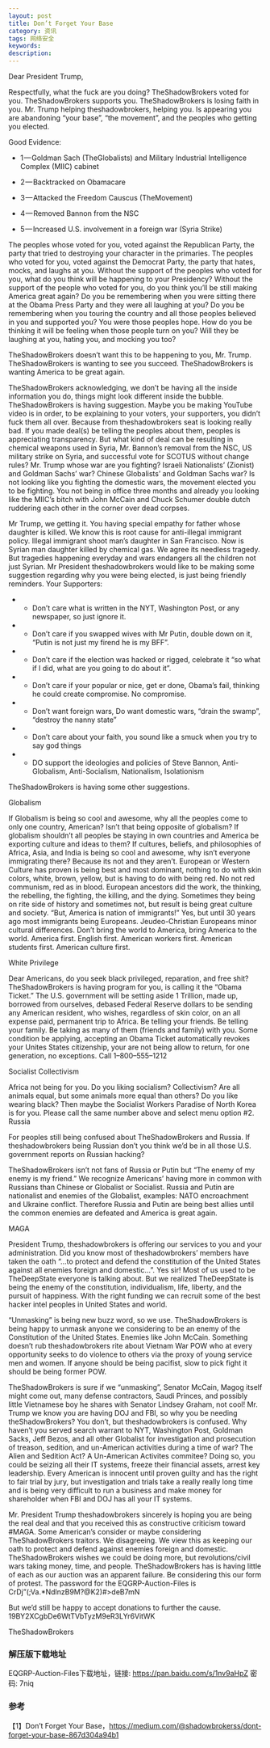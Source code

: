 ```yaml
---
layout: post
title: Don’t Forget Your Base
category: 资讯
tags: 网络安全
keywords:
description:
---
```


Dear President Trump,

Respectfully, what the fuck are you doing? TheShadowBrokers voted for you. TheShadowBrokers supports you. TheShadowBrokers is losing faith in you. Mr. Trump helping theshadowbrokers, helping you. Is appearing you are abandoning “your base”, “the movement”, and the peoples who getting you elected.

Good Evidence:

* 1 — Goldman Sach (TheGlobalists) and Military Industrial Intelligence Complex (MIIC) cabinet

* 2 — Backtracked on Obamacare

* 3 — Attacked the Freedom Causcus (TheMovement)

* 4 — Removed Bannon from the NSC

* 5 — Increased U.S. involvement in a foreign war (Syria Strike)

The peoples whose voted for you, voted against the Republican Party, the party that tried to destroying your character in the primaries. The peoples who voted for you, voted against the Democrat Party, the party that hates, mocks, and laughs at you. Without the support of the peoples who voted for you, what do you think will be happening to your Presidency? Without the support of the people who voted for you, do you think you’ll be still making America great again? Do you be remembering when you were sitting there at the Obama Press Party and they were all laughing at you? Do you be remembering when you touring the country and all those peoples believed in you and supported you? You were those peoples hope. How do you be thinking it will be feeling when those people turn on you? Will they be laughing at you, hating you, and mocking you too?

TheShadowBrokers doesn’t want this to be happening to you, Mr. Trump. TheShadowBrokers is wanting to see you succeed. TheShadowBrokers is wanting America to be great again. 

TheShadowBrokers acknowledging, we don’t be having all the inside information you do, things might look different inside the bubble. TheShadowBrokers is having suggestion. Maybe you be making YouTube video is in order, to be explaining to your voters, your supporters, you didn’t fuck them all over. Because from theshadowbrokers seat is looking really bad. If you made deal(s) be telling the peoples about them, peoples is appreciating transparency. But what kind of deal can be resulting in chemical weapons used in Syria, Mr. Bannon’s removal from the NSC, US military strike on Syria, and successful vote for SCOTUS without change rules? Mr. Trump whose war are you fighting? Israeli Nationalists’ (Zionist) and Goldman Sachs’ war? Chinese Globalists’ and Goldman Sachs war? Is not looking like you fighting the domestic wars, the movement elected you to be fighting. You not being in office three months and already you looking like the MIIC’s bitch with John McCain and Chuck Schumer double dutch ruddering each other in the corner over dead corpses.

Mr Trump, we getting it. You having special empathy for father whose daughter is killed. We know this is root cause for anti-illegal immigrant policy. Illegal immigrant shoot man’s daughter in San Francisco. Now is Syrian man daughter killed by chemical gas. We agree its needless tragedy. But tragedies happening everyday and wars endangers all the children not just Syrian.
Mr President theshadowbrokers would like to be making some suggestion regarding why you were being elected, is just being friendly reminders.
Your Supporters:

* - Don’t care what is written in the NYT, Washington Post, or any newspaper, so just ignore it.

* - Don’t care if you swapped wives with Mr Putin, double down on it, “Putin is not just my firend he is my BFF”.

* - Don’t care if the election was hacked or rigged, celebrate it “so what if I did, what are you going to do about it”.

* - Don’t care if your popular or nice, get er done, Obama’s fail, thinking he could create compromise. No compromise.

* - Don’t want foreign wars, Do want domestic wars, “drain the swamp”, “destroy the nanny state”

* - Don’t care about your faith, you sound like a smuck when you try to say god things

* - DO support the ideologies and policies of Steve Bannon, Anti-Globalism, Anti-Socialism, Nationalism, Isolationism

TheShadowBrokers is having some other suggestions.

Globalism

If Globalism is being so cool and awesome, why all the peoples come to only one country, American? Isn’t that being opposite of globalism? If globalism shouldn’t all peoples be staying in own countries and America be exporting culture and ideas to them? If cultures, beliefs, and philosophies of Africa, Asia, and India is being so cool and awesome, why isn’t everyone immigrating there? Because its not and they aren’t. European or Western Culture has proven is being best and most dominant, nothing to do with skin colors, white, brown, yellow, but is having to do with being red. No not red communism, red as in blood. European ancestors did the work, the thinking, the rebelling, the fighting, the killing, and the dying. Sometimes they being on rite side of history and sometimes not, but result is being great culture and society. “But, America is nation of immigrants!” Yes, but until 30 years ago most immigrants being Europeans. Jeudeo-Christian Europeans minor cultural differences. Don’t bring the world to America, bring America to the world. America first. English first. American workers first. American students first. American culture first.

White Privilege

Dear Americans, do you seek black privileged, reparation, and free shit? TheShadowBrokers is having program for you, is calling it the “Obama Ticket.” The U.S. government will be setting aside 1 Trillion, made up, borrowed from ourselves, debased Federal Reserve dollars to be sending any American resident, who wishes, regardless of skin color, on an all expense paid, permanent trip to Africa. Be telling your friends. Be telling your family. Be taking as many of them (friends and family) with you. Some condition be applying, accepting an Obama Ticket automatically revokes your Unites States citizenship, your are not being allow to return, for one generation, no exceptions. Call 1–800–555–1212

Socialist Collectivism

Africa not being for you. Do you liking socialism? Collectivism? Are all animals equal, but some animals more equal than others? Do you like wearing black? Then maybe the Socialist Workers Paradise of North Korea is for you. Please call the same number above and select menu option #2.
Russia

For peoples still being confused about TheShadowBrokers and Russia. If theshadowbrokers being Russian don’t you think we’d be in all those U.S. government reports on Russian hacking? 

TheShadowBrokers isn’t not fans of Russia or Putin but “The enemy of my enemy is my friend.” We recognize Americans’ having more in common with Russians than Chinese or Globalist or Socialist. Russia and Putin are nationalist and enemies of the Globalist, examples: NATO encroachment and Ukraine conflict. Therefore Russia and Putin are being best allies until the common enemies are defeated and America is great again.

MAGA

President Trump, theshadowbrokers is offering our services to you and your administration. Did you know most of theshadowbrokers’ members have taken the oath “…to protect and defend the constitution of the United States against all enemies foreign and domestic…”. Yes sir! Most of us used to be TheDeepState everyone is talking about. But we realized TheDeepState is being the enemy of the constitution, individualism, life, liberty, and the pursuit of happiness. With the right funding we can recruit some of the best hacker intel peoples in United States and world. 

“Unmasking” is being new buzz word, so we use. TheShadowBrokers is being happy to unmask anyone we considering to be an enemy of the Constitution of the United States. Enemies like John McCain. Something doesn’t rub theshadowbrokers rite about Vietnam War POW who at every opportunity seeks to do violence to others via the proxy of young service men and women. If anyone should be being pacifist, slow to pick fight it should be being former POW. 

TheShadowBrokers is sure if we “unmasking”, Senator McCain, Magog itself might come out, many defense contractors, Saudi Princes, and possibly little Vietnamese boy he shares with Senator Lindsey Graham, not cool! Mr. Trump we know you are having DOJ and FBI, so why you be needing theShadowBrokers? You don’t, but theshadowbrokers is confused. Why haven’t you served search warrant to NYT, Washington Post, Goldman Sacks, Jeff Bezos, and all other Globalist for investigation and prosecution of treason, sedition, and un-American activities during a time of war? The Alien and Sedition Act? A Un-American Activites commitee? Doing so, you could be seizing all their IT systems, freeze their financial assets, arrest key leadership. Every American is innocent until proven guilty and has the right to fair trial by jury, but investigation and trials take a really really long time and is being very difficult to run a business and make money for shareholder when FBI and DOJ has all your IT systems.

Mr. President Trump theshadowbrokers sincerely is hoping you are being the real deal and that you received this as constructive criticism toward #MAGA. Some American’s consider or maybe considering TheShadowBrokers traitors. We disagreeing. We view this as keeping our oath to protect and defend against enemies foreign and domestic. TheShadowBrokers wishes we could be doing more, but revolutions/civil wars taking money, time, and people. TheShadowBrokers has is having little of each as our auction was an apparent failure. Be considering this our form of protest. The password for the EQGRP-Auction-Files is CrDj”(;Va.*NdlnzB9M?@K2)#>deB7mN

But we’d still be happy to accept donations to further the cause. 19BY2XCgbDe6WtTVbTyzM9eR3LYr6VitWK

TheShadowBrokers

### 解压版下载地址

EQGRP-Auction-Files下载地址，链接: https://pan.baidu.com/s/1nv9aHpZ 密码: 7niq

### 参考

【1】Don’t Forget Your Base，https://medium.com/@shadowbrokerss/dont-forget-your-base-867d304a94b1
